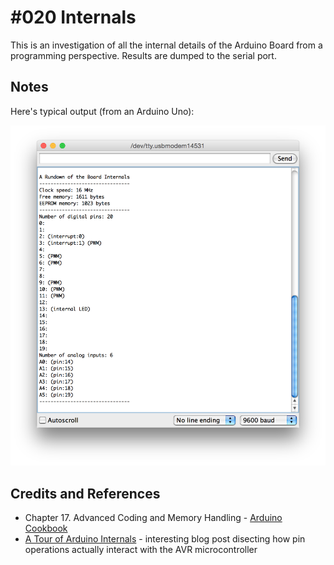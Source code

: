 # #020 Internals

This is an investigation of all the internal details of the Arduino Board from a programming perspective.
Results are dumped to the serial port.

## Notes

Here's typical output (from an Arduino Uno):

![console log](./assets/console_log.png?raw=true)

## Credits and References

* Chapter 17. Advanced Coding and Memory Handling - [Arduino Cookbook](http://www.amazon.com/gp/product/1449313876/ref=as_li_tl?ie=UTF8&camp=1789&creative=390957&creativeASIN=1449313876&linkCode=as2&tag=itsaprli-20&linkId=5F6YF3D5RCEZYXUU)
* [A Tour of Arduino Internals](http://urbanhonking.com/ideasfordozens/2009/05/18/an_tour_of_the_arduino_interna/) - interesting blog post disecting how pin operations actually interact with the AVR microcontroller
